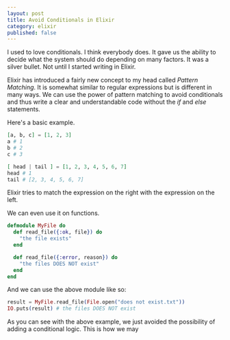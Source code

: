 ```yaml
---
layout: post
title: Avoid Conditionals in Elixir
category: elixir
published: false
---
```


I used to love conditionals. I think everybody does. It gave us the ability to
decide what the system should do depending on many factors. It was a silver
bullet. Not until I started writing in Elixir.

Elixir has introduced a fairly new concept to my head called *Pattern Matching*.
It is somewhat similar to regular expressions but is different in many ways. We
can use the power of pattern matching to avoid conditionals and thus write a
clear and understandable code without the *if* and *else* statements.

Here's a basic example.

```elixir
[a, b, c] = [1, 2, 3]
a # 1
b # 2
c # 3

[ head | tail ] = [1, 2, 3, 4, 5, 6, 7]
head # 1
tail # [2, 3, 4, 5, 6, 7]
```

Elixir tries to match the expression on the right with the expression on
the left.

We can even use it on functions.

```elixir
defmodule MyFile do
  def read_file({:ok, file}) do
    "the file exists"
  end

  def read_file({:error, reason}) do
    "the files DOES NOT exist"
  end
end
```

And we can use the above module like so:

```elixir
result = MyFile.read_file(File.open("does not exist.txt"))
IO.puts(result) # the files DOES NOT exist
```

As you can see with the above example, we just avoided the possibility of adding 
a conditional logic. This is how we may
